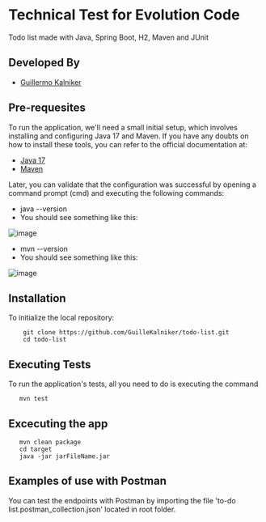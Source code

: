 # Technical Test for Evolution Code

Todo list made with Java, Spring Boot, H2, Maven and JUnit 

## Developed By
* [Guillermo Kalniker](https://github.com/GuilleKalniker)

## Pre-requesites

To run the application, we'll need a small initial setup, which involves installing and configuring Java 17 and Maven. 
If you have any doubts on how to install these tools, you can refer to the official documentation at:
* [Java 17](https://www.oracle.com/java/technologies/javase/jdk17-archive-downloads.html)
* [Maven](https://maven.apache.org/install.html)

Later, you can validate that the configuration was successful by opening a command prompt (cmd) and executing the following commands:
* java --version
 * You should see something like this:
    
![image](https://github.com/GuilleKalniker/todo-list/assets/63016011/d8695eb0-ff9c-4553-938e-63961e9ea997)
* mvn --version
 * You should see something like this:
  
![image](https://github.com/GuilleKalniker/todo-list/assets/63016011/441139fa-708f-42ec-80c6-ffe9235fc608)

## Installation
To initialize the local repository:
```console
    git clone https://github.com/GuilleKalniker/todo-list.git
    cd todo-list
```

## Executing Tests
To run the application's tests, all you need to do is executing the command 
```console
   mvn test
```

## Excecuting the app

```console
   mvn clean package
   cd target
   java -jar jarFileName.jar
```

## Examples of use with Postman

You can test the endpoints with Postman by importing the file 'to-do list.postman_collection.json' located in root folder. 
